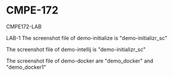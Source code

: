 # CMPE-172
CMPE172-LAB

LAB-1
The screenshot file of demo-initialize is "demo-initializr_sc"

The screenshot file of demo-intellij is "demo-initializr_sc"

The screenshot file of demo-docker are "demo_docker" and "demo_docker1"

